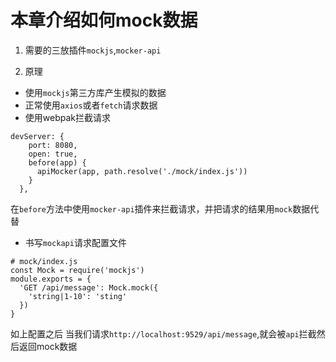 # 本章介绍如何mock数据

1. 需要的三放插件`mockjs`,`mocker-api`

2. 原理
- 使用`mockjs`第三方库产生模拟的数据
- 正常使用`axios`或者`fetch`请求数据
- 使用webpak拦截请求 
```
devServer: {
    port: 8080,
    open: true,
    before(app) {
      apiMocker(app, path.resolve('./mock/index.js'))
    }
  },
```
在`before`方法中使用`mocker-api`插件来拦截请求，并把请求的结果用`mock`数据代替

- 书写`mockapi`请求配置文件 
```
# mock/index.js
const Mock = require('mockjs')
module.exports = {
  'GET /api/message': Mock.mock({
    'string|1-10': 'sting'
  })
}
```

如上配置之后 当我们请求`http://localhost:9529/api/message`,就会被`api`拦截然后返回mock数据
